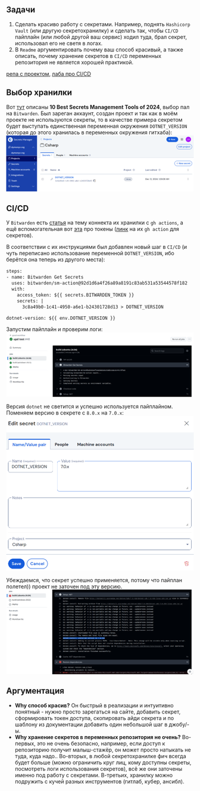 ## Задачи
1. Сделать красиво работу с секретами. Например, поднять `Hashicorp Vault` (или другую секретохранилку) и сделать так, чтобы `CI/CD` пайплайн (или любой другой ваш сервис) ходил туда, брал секрет, использовал его не светя в логах. 
2. В `Readme` аргументировать почему ваш способ красивый, а также описать, почему хранение секретов в `CI/CD` переменных репозитория не является хорошей практикой.

[репа с проектом](https://github.com/dymonyx/csharp_course), [лаба про CI/CD](https://github.com/dymonyx/itmo-cloud-devops/tree/main/DevOps_3)
## Выбор хранилки
Вот [тут](https://thectoclub.com/tools/best-secrets-management-tools/#full-listing-2512886) описаны **10 Best Secrets Management Tools of 2024**, выбор пал на `Bitwarden`. Был зареган аккаунт, создан проект и так как в моём проекте не используются секреты, то в качестве примера секретом будет выступать единственная переменная окружения `DOTNET_VERSION` (которая до этого хранилась в переменных окружения гитхаба):
![](img/Pasted%20image%2020241212013126.png)
## CI/CD

У `Bitwarden` есть [статья](https://bitwarden.com/blog/using-bitwarden-secrets-manager-and-github-actions/) на тему коннекта их хранилки с `gh actions`, а ещё вспомогательная вот [эта](https://bitwarden.com/help/access-tokens/) про токены ([линк](https://github.com/bitwarden/sm-action) на их `gh action` для секретов).

В соответствии с их инструкциями был добавлен новый шаг в `CI/CD` (и чуть переписано использование переменной `DOTNET_VERSION`, ибо берётся она теперь из другого места):
```
steps:
- name: Bitwarden Get Secrets
  uses: bitwarden/sm-action@92d1d6a4f26a89a8191c83ab531a53544578f182
  with:
    access_token: ${{ secrets.BITWARDEN_TOKEN }}
    secrets: |
	  3c8a49b0-1c41-4950-a6e1-b24301728d13 > DOTNET_VERSION
```

```
dotnet-version: ${{ env.DOTNET_VERSION }}
```
Запустим пайплайн и проверим логи:
![](img/Pasted%20image%2020241212032225.png)

Версия `dotnet` не светится и успешно используется пайплайном.
Поменяем версию в секрете с `8.0.x` на `7.0.x`:
![](img/Pasted%20image%2020241212033412.png)

Убеждаемся, что секрет успешно применяется, потому что пайплан полетел)) проект не заточен под эту версию.
![](img/Pasted%20image%2020241212033552.png)

## Аргументация
- **Why способ красив?** Он быстрый в реализации и интуитивно понятный - нужно просто зарегаться на сайте, добавить секрет, сформировать токен доступа, скопировать айди секрета и по шаблону из документации добавить один небольшой шаг в джобу/-ы.
- **Why хранение секретов в переменных репозитория не очень?** Во-первых, это не очень безопасно, например, если доступ к репозиторию получит малыш-стажёр, он может просто натыкать не туда, куда надо.. Во-вторых, в любой секретохранилке фич всегда будет больше (можно ограничить круг лиц, кому доступны секреты, посмотреть логи использования секретов), всё же они заточены именно под работу с секретами. В-третьих, хранилку можно подружить с кучей разных инструментов (гитлаб, кубер, ансибл).
